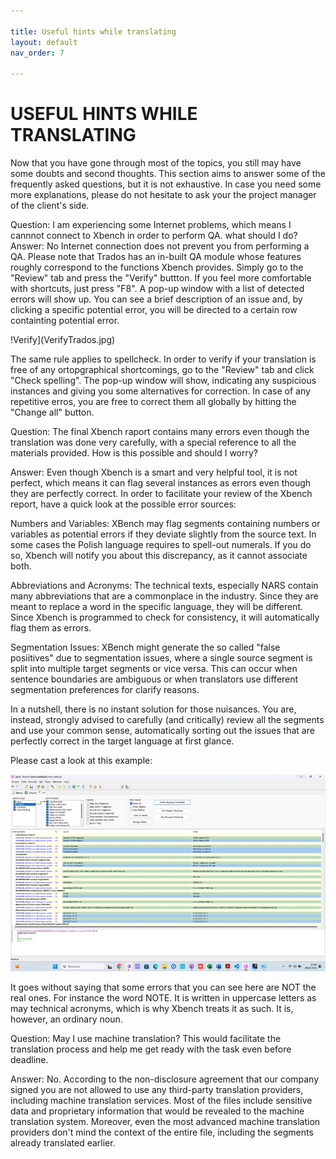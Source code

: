 ```yaml
---

title: Useful hints while translating
layout: default
nav_order: 7

---
```


USEFUL HINTS WHILE TRANSLATING
===============
Now that you have gone through most of the topics, you still may have some doubts and second thoughts. This section aims to answer some of the frequently asked questions, but it is not exhaustive. 
In case you need some more explanations, please do not hesitate to ask your the project manager of the client's side.

Question: I am experiencing some Internet problems, which means I cannnot connect to Xbench in order to perform QA. what should I do?
Answer: No Internet connection does not prevent you from performing a QA. Please note that Trados has an in-built QA module whose features roughly correspond to the functions Xbench provides.
Simply go to the "Review" tab and press the "Verify" buttton. If you feel more comfortable with shortcuts, just press "F8". A pop-up window with a list of detected errors will show up. You can see
a brief description of an issue and, by clicking a specific potential error, you will be directed to a certain row containting potential error. 

!Verify](VerifyTrados.jpg)

The same rule applies to spellcheck. In order to verify if your translation is free of any ortopgraphical shortcomings, go to the "Review" tab and click "Check spelling". The pop-up window will show,
indicating any suspicious instances and giving you some alternatives for correction. In case of any repetitive erros, you are free to correct them all globally by hitting the "Change all" button.

Question: The final Xbench raport contains many errors even though the translation was done very carefully, with a special reference to all the materials provided. How is this possible and should I worry?

Answer: Even though Xbench is a smart and very helpful tool, it is not perfect, which means it can flag several instances as errors even though they are perfectly correct. In order to facilitate your review
of the Xbench report, have a quick look at the possible error sources:

Numbers and Variables: XBench may flag segments containing numbers or variables as potential errors if they deviate slightly from the source text. In some cases the Polish language requires to spell-out numerals. If you do so, Xbench will notify you about 
this discrepancy, as it cannot associate both.

Abbreviations and Acronyms: The technical texts, especially NARS contain many abbreviations that are a commonplace in the industry. Since they are meant to replace a word in the specific language, they will be different. Since Xbench
is programmed to check for consistency, it will automatically flag them as errors. 

Segmentation Issues: XBench might generate the so called "false posiitives" due to segmentation issues, where a single source segment is split into multiple target segments or vice versa. This can occur when sentence boundaries are
ambiguous or when translators use different segmentation preferences for clarify reasons.

In a nutshell, there is no instant solution for those nuisances. You are, instead, strongly advised to carefully (and critically) review all the segments and use your common sense, automatically sorting out the
issues that are perfectly correct in the target language at first glance.

Please cast a look at this example:

![Xbench](Xbench_sample.jpg)

It goes without saying that some errors that you can see here are NOT the real ones.
For instance the word NOTE. It is written in uppercase letters as may technical acronyms, which is why Xbench treats it as such. It is, however, an ordinary noun.

Question: May I use machine translation? This would facilitate the translation process and help me get ready with the task even before deadline.

Answer: No. According to the non-disclosure agreement that our company signed you are not allowed to use any third-party translation providers, including machine translation services. Most of the files include sensitive data and
proprietary information that would be revealed to the machine translation system. Moreover, even the most advanced machine translation providers don't mind the context of the entire file, including the segments already translated earlier.

